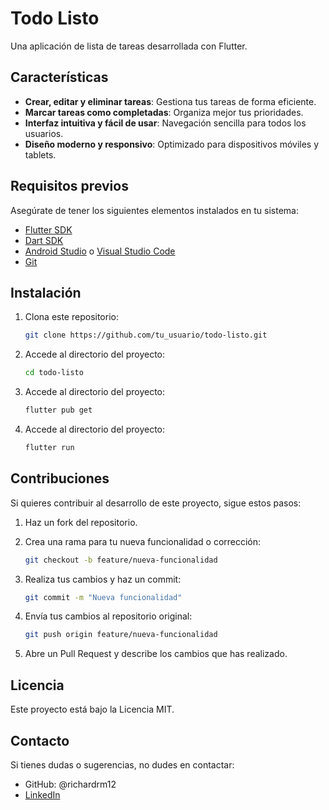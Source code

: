# Todo Listo  
Una aplicación de lista de tareas desarrollada con Flutter.  

## Características  
- **Crear, editar y eliminar tareas**: Gestiona tus tareas de forma eficiente.  
- **Marcar tareas como completadas**: Organiza mejor tus prioridades.  
- **Interfaz intuitiva y fácil de usar**: Navegación sencilla para todos los usuarios.  
- **Diseño moderno y responsivo**: Optimizado para dispositivos móviles y tablets.  

## Requisitos previos  
Asegúrate de tener los siguientes elementos instalados en tu sistema:  
- [Flutter SDK](https://docs.flutter.dev/get-started/install)  
- [Dart SDK](https://dart.dev/get-dart)  
- [Android Studio](https://developer.android.com/studio) o [Visual Studio Code](https://code.visualstudio.com/)  
- [Git](https://git-scm.com/)  

## Instalación  
1. Clona este repositorio:
   
   ```bash  
   git clone https://github.com/tu_usuario/todo-listo.git

2. Accede al directorio del proyecto:
   
   ```bash  
   cd todo-listo

3. Accede al directorio del proyecto:
   
   ```bash  
   flutter pub get

4. Accede al directorio del proyecto:
   
   ```bash  
   flutter run 

## Contribuciones

Si quieres contribuir al desarrollo de este proyecto, sigue estos pasos:
    
1. Haz un fork del repositorio.
     
2. Crea una rama para tu nueva funcionalidad o corrección:

   ```bash  
   git checkout -b feature/nueva-funcionalidad

3. Realiza tus cambios y haz un commit:

   ```bash  
   git commit -m "Nueva funcionalidad"  

4. Envía tus cambios al repositorio original:

   ```bash  
   git push origin feature/nueva-funcionalidad  

5. Abre un Pull Request y describe los cambios que has realizado.


## Licencia

Este proyecto está bajo la Licencia MIT.


## Contacto

Si tienes dudas o sugerencias, no dudes en contactar:

- GitHub: @richardrm12
- [LinkedIn](https://www.linkedin.com/in/richard-de-jes%C3%BAs-ram%C3%ADrez-meza-84a91822b/)
